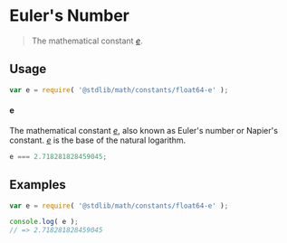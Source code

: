 # Euler's Number

> The mathematical constant [*e*][e].

<section class="usage">

## Usage

``` javascript
var e = require( '@stdlib/math/constants/float64-e' );
```

#### e

The mathematical constant [*e*][e], also known as Euler's number or Napier's constant. [*e*][e] is the base of the natural logarithm.

``` javascript
e === 2.718281828459045;
```

<!-- </usage> -->


<section class="examples">

## Examples

<!-- TODO: better example -->

``` javascript
var e = require( '@stdlib/math/constants/float64-e' );

console.log( e );
// => 2.718281828459045
```

<!-- </examples> -->


<section class="links">

[e]: https://en.wikipedia.org/wiki/E_(mathematical_constant)

<!-- </links> -->
